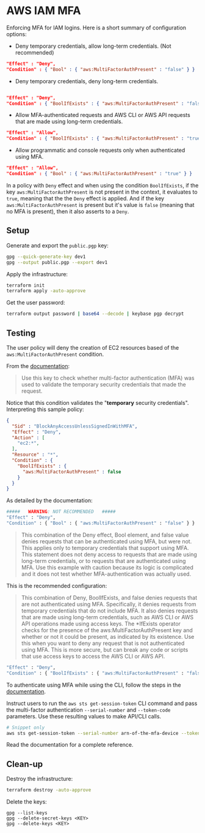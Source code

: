 # AWS IAM MFA

Enforcing MFA for IAM logins. Here is a short summary of configuration options:

- Deny temporary credentials, allow long-term credentials. (Not recommended)

```json
"Effect" : "Deny",
"Condition" : { "Bool" : { "aws:MultiFactorAuthPresent" : "false" } }
```
- Deny temporary credentials, deny long-term credentials.

```json

"Effect" : "Deny",
"Condition" : { "BoolIfExists" : { "aws:MultiFactorAuthPresent" : "false" } }
```

- Allow MFA-authenticated requests and AWS CLI or AWS API requests that are made using long-term credentials.

```json
"Effect" : "Allow",
"Condition" : { "BoolIfExists" : { "aws:MultiFactorAuthPresent" : "true" } }
```

- Allow programmatic and console requests only when authenticated using MFA.

```json
"Effect" : "Allow",
"Condition" : { "Bool" : { "aws:MultiFactorAuthPresent" : "true" } }
```

In a policy with `Deny` effect and when using the condition `BoolIfExists`, if the key `aws:MultiFactorAuthPresent` is not present in the context, it evaluates to `true`, meaning that the the `Deny` effect is applied. And if the key `aws:MultiFactorAuthPresent` is present but it's value is `false` (meaning that no MFA is present), then it also asserts to a `Deny`.

## Setup

Generate and export the `public.pgp` key:

```sh
gpg --quick-generate-key dev1
gpg --output public.pgp --export dev1
```

Apply the infrastructure:

```sh
terraform init
terraform apply -auto-approve
```

Get the user password:

```sh
terraform output password | base64 --decode | keybase pgp decrypt
```

## Testing

The user policy will deny the creation of EC2 resources based of the `aws:MultiFactorAuthPresent` condition.

From the [documentation](https://docs.aws.amazon.com/IAM/latest/UserGuide/reference_policies_condition-keys.html#condition-keys-multifactorauthpresent):

> Use this key to check whether multi-factor authentication (MFA) was used to validate the temporary security credentials that made the request.

Notice that this condition validates the "**temporary** security credentials". Interpreting this sample policy:

```json
{
  "Sid" : "BlockAnyAccessUnlessSignedInWithMFA",
  "Effect" : "Deny",
  "Action" : [
    "ec2:*",
  ],
  "Resource" : "*",
  "Condition" : {
    "BoolIfExists" : {
      "aws:MultiFactorAuthPresent" : false
    }
  }
}
```

As detailed by the documentation:

```sh
#####   WARNING: NOT RECOMMENDED   #####
"Effect" : "Deny",
"Condition" : { "Bool" : { "aws:MultiFactorAuthPresent" : "false" } }
```
> This combination of the Deny effect, Bool element, and false value denies requests that can be authenticated using MFA, but were not. This applies only to temporary credentials that support using MFA. This statement does not deny access to requests that are made using long-term credentials, or to requests that are authenticated using MFA. Use this example with caution because its logic is complicated and it does not test whether MFA-authentication was actually used.

This is the recommended configuration:

> This combination of Deny, BoolIfExists, and false denies requests that are not authenticated using MFA. Specifically, it denies requests from temporary credentials that do not include MFA. It also denies requests that are made using long-term credentials, such as AWS CLI or AWS API operations made using access keys. The *IfExists operator checks for the presence of the aws:MultiFactorAuthPresent key and whether or not it could be present, as indicated by its existence. Use this when you want to deny any request that is not authenticated using MFA. This is more secure, but can break any code or scripts that use access keys to access the AWS CLI or AWS API.

```sh
"Effect" : "Deny",
"Condition" : { "BoolIfExists" : { "aws:MultiFactorAuthPresent" : "false" } }
```

To authenticate using MFA while using the CLI, follow the steps in the [documentation](https://repost.aws/knowledge-center/authenticate-mfa-cli).

Instruct users to run the `aws sts get-session-token` CLI command and pass the multi-factor authentication `--serial-number` and `--token-code` parameters. Use these resulting values to make API/CLI calls.

```sh
# Snippet only
aws sts get-session-token --serial-number arn-of-the-mfa-device --token-code code-from-token
```

Read the documentation for a complete reference.


## Clean-up

Destroy the infrastructure:

```sh
terraform destroy -auto-approve
```

Delete the keys:

```
gpg --list-keys
gpg --delete-secret-keys <KEY>
gpg --delete-keys <KEY>
```
